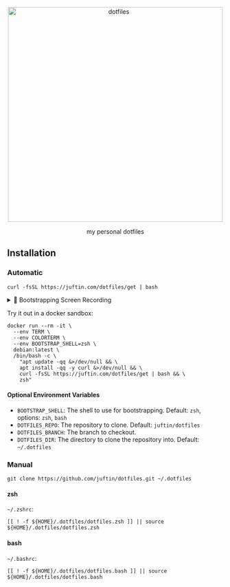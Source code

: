 <div align="center">
  <a href="https://github.com/juftin/dotfiles">
    <img src="https://raw.githubusercontent.com/juftin/dotfiles/main/docs/logo.png" alt="dotfiles" width="500" />
  </a>
</div>

<p align="center">
my personal dotfiles
</p>

## Installation

### Automatic

```shell
curl -fsSL https://juftin.com/dotfiles/get | bash
```

<!--skip-->
<details><summary>🌈 Bootstrapping Screen Recording</summary>
<p>
https://github.com/juftin/dotfiles/assets/49741340/9c96b82e-8a39-49bc-af3f-f513048adcc5
</p>
</details>
<!--skip-->

Try it out in a docker sandbox:

```shell
docker run --rm -it \
  --env TERM \
  --env COLORTERM \
  --env BOOTSTRAP_SHELL=zsh \
  debian:latest \
  /bin/bash -c \
    "apt update -qq &>/dev/null && \
    apt install -qq -y curl &>/dev/null && \
    curl -fsSL https://juftin.com/dotfiles/get | bash && \
    zsh"
```

#### Optional Environment Variables

-   `BOOTSTRAP_SHELL`: The shell to use for bootstrapping. Default: `zsh`, options: `zsh`, `bash`
-   `DOTFILES_REPO`: The repository to clone. Default: `juftin/dotfiles`
-   `DOTFILES_BRANCH`: The branch to checkout.
-   `DOTFILES_DIR`: The directory to clone the repository into. Default: `~/.dotfiles`

### Manual

```shell
git clone https://github.com/juftin/dotfiles.git ~/.dotfiles
```

#### zsh

`~/.zshrc`:

```shell
[[ ! -f ${HOME}/.dotfiles/dotfiles.zsh ]] || source ${HOME}/.dotfiles/dotfiles.zsh
```

#### bash

`~/.bashrc`:

```shell
[[ ! -f ${HOME}/.dotfiles/dotfiles.bash ]] || source ${HOME}/.dotfiles/dotfiles.bash
```
